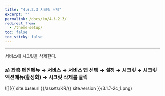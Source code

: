 ```yaml
---
title: "4.6.2.3 시크릿 삭제"
excerpt: ""
permalink: /docs/ko/4.6.2.3/
redirect_from:
  - /theme-setup/
toc: false
toc_sticky: false
---
```


---
서비스에 시크릿을 삭제한다.

### a\) 좌측 메인메뉴 → 서비스 → 서비스 맵 선택 → 설정 → 시크릿 → 시크릿 액션메뉴\(활성화\) →  시크릿 삭제를 클릭
![]({{ site.baseurl }}/assets/KR/{{ site.version }}/3.1.7-2c_1.png)
